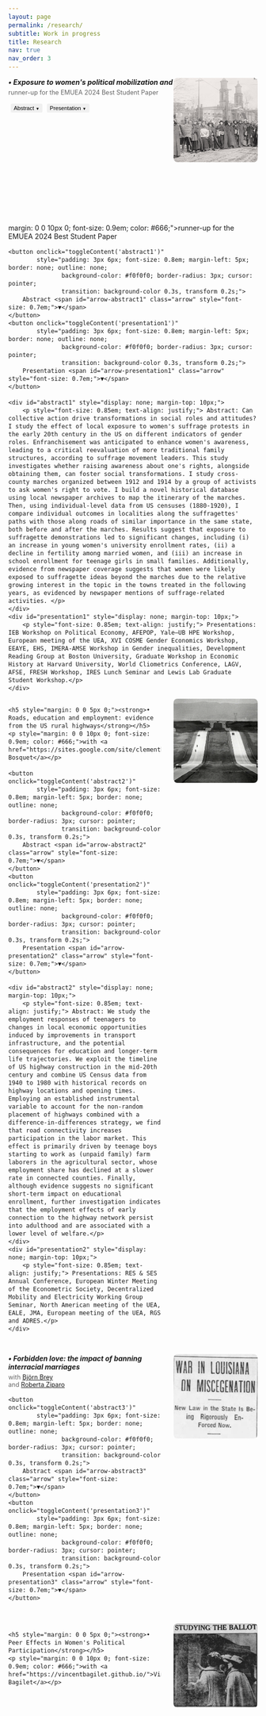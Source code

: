 ```yaml
---
layout: page
permalink: /research/
subtitle: Work in progress
title: Research
nav: true
nav_order: 3
---
```


<!-- Projet 1 - Image à droite -->
<div style="margin-bottom: 30px; position: relative;">
  <img src="/assets/img/suffrae_marche.jpg" style="width: 170px; height: 170px; object-fit: cover; border-radius: 8px; position: absolute; top: 0; right: 0;" alt="Suffrage research">
  
  <h5 style="margin: 0 0 5px 0;"><strong>• Exposure to women's political mobilization and gender roles</strong> [JMP]</h5>
  <p style="margin: 0 0 10px 0; font-size: 0.9em; color: #666;">runner-up for the EMUEA 2024 Best Student Paper</p>
  
  <button onclick="toggleContent('abstract1')" 
          style="padding: 3px 6px; font-size: 0.8em; margin-left: 5px; border: none; outline: none; 
                 background-color: #f0f0f0; border-radius: 3px; cursor: pointer; 
                 transition: background-color 0.3s, transform 0.2s;">
      Abstract <span id="arrow-abstract1" class="arrow" style="font-size: 0.7em;">▼</span>
  </button>
  <button onclick="toggleContent('presentation1')" 
          style="padding: 3px 6px; font-size: 0.8em; margin-left: 5px; border: none; outline: none; 
                 background-color: #f0f0f0; border-radius: 3px; cursor: pointer; 
                 transition: background-color 0.3s, transform 0.2s;">
      Presentation <span id="arrow-presentation1" class="arrow" style="font-size: 0.7em;">▼</span>
  </button>

  <div id="abstract1" style="display: none; margin-top: 10px; margin-right: 195px;">
      <p style="font-size: 0.85em; text-align: justify;"> Abstract: Can collective action drive transformations in social roles and attitudes? I study the effect of local exposure to women's suffrage protests in the early 20th century in the US on different indicators of gender roles. Enfranchisement was anticipated to enhance women's awareness, leading to a critical reevaluation of more traditional family structures, according to suffrage movement leaders. This study investigates whether raising awareness about one's rights, alongside obtaining them, can foster social transformations. I study cross-county marches organized between 1912 and 1914 by a group of activists to ask women's right to vote. I build a novel historical database using local newspaper archives to map the itinerary of the marches. Then, using individual-level data from US censuses (1880-1920), I compare individual outcomes in localities along the suffragettes' paths with those along roads of similar importance in the same state, both before and after the marches. Results suggest that exposure to suffragette demonstrations led to significant changes, including (i) an increase in young women's university enrollment rates, (ii) a decline in fertility among married women, and (iii) an increase in school enrollment for teenage girls in small families. Additionally, evidence from newspaper coverage suggests that women were likely exposed to suffragette ideas beyond the marches due to the relative growing interest in the topic in the towns treated in the following years, as evidenced by newspaper mentions of suffrage-related activities. </p>
  </div>
  <div id="presentation1" style="display: none; margin-top: 10px; margin-right: 195px;">
      <p style="font-size: 0.85em; text-align: justify;"> Presentations: IEB Workshop on Political Economy, AFEPOP, Yale–UB HPE Workshop, European meeting of the UEA, XVI COSME Gender Economics Workshop, EEAYE, EHS, IMERA-AMSE Workshop in Gender inequalities, Development Reading Group at Boston University, Graduate Workshop in Economic History at Harvard University, World Cliometrics Conference, LAGV, AFSE, FRESH Workshop, IRES Lunch Seminar and Lewis Lab Graduate Student Workshop.</p>
  </div>
  
  <!-- Spacer pour s'assurer que le conteneur soit assez haut -->
  <div style="height: 180px;"></div>
</div>margin: 0 0 10px 0; font-size: 0.9em; color: #666;">runner-up for the EMUEA 2024 Best Student Paper</p>
    
    <button onclick="toggleContent('abstract1')" 
            style="padding: 3px 6px; font-size: 0.8em; margin-left: 5px; border: none; outline: none; 
                   background-color: #f0f0f0; border-radius: 3px; cursor: pointer; 
                   transition: background-color 0.3s, transform 0.2s;">
        Abstract <span id="arrow-abstract1" class="arrow" style="font-size: 0.7em;">▼</span>
    </button>
    <button onclick="toggleContent('presentation1')" 
            style="padding: 3px 6px; font-size: 0.8em; margin-left: 5px; border: none; outline: none; 
                   background-color: #f0f0f0; border-radius: 3px; cursor: pointer; 
                   transition: background-color 0.3s, transform 0.2s;">
        Presentation <span id="arrow-presentation1" class="arrow" style="font-size: 0.7em;">▼</span>
    </button>

    <div id="abstract1" style="display: none; margin-top: 10px;">
        <p style="font-size: 0.85em; text-align: justify;"> Abstract: Can collective action drive transformations in social roles and attitudes? I study the effect of local exposure to women's suffrage protests in the early 20th century in the US on different indicators of gender roles. Enfranchisement was anticipated to enhance women's awareness, leading to a critical reevaluation of more traditional family structures, according to suffrage movement leaders. This study investigates whether raising awareness about one's rights, alongside obtaining them, can foster social transformations. I study cross-county marches organized between 1912 and 1914 by a group of activists to ask women's right to vote. I build a novel historical database using local newspaper archives to map the itinerary of the marches. Then, using individual-level data from US censuses (1880-1920), I compare individual outcomes in localities along the suffragettes' paths with those along roads of similar importance in the same state, both before and after the marches. Results suggest that exposure to suffragette demonstrations led to significant changes, including (i) an increase in young women's university enrollment rates, (ii) a decline in fertility among married women, and (iii) an increase in school enrollment for teenage girls in small families. Additionally, evidence from newspaper coverage suggests that women were likely exposed to suffragette ideas beyond the marches due to the relative growing interest in the topic in the towns treated in the following years, as evidenced by newspaper mentions of suffrage-related activities. </p>
    </div>
    <div id="presentation1" style="display: none; margin-top: 10px;">
        <p style="font-size: 0.85em; text-align: justify;"> Presentations: IEB Workshop on Political Economy, AFEPOP, Yale–UB HPE Workshop, European meeting of the UEA, XVI COSME Gender Economics Workshop, EEAYE, EHS, IMERA-AMSE Workshop in Gender inequalities, Development Reading Group at Boston University, Graduate Workshop in Economic History at Harvard University, World Cliometrics Conference, LAGV, AFSE, FRESH Workshop, IRES Lunch Seminar and Lewis Lab Graduate Student Workshop.</p>
    </div>
  </div>
</div>

<!-- Projet 2 - Image à droite -->
<div style="margin-bottom: 30px;">
  <div style="overflow: hidden;">
    <img src="/assets/img/highway.PNG" style="width: 170px; height: 170px; object-fit: cover; border-radius: 8px; float: right; margin-left: 25px; margin-bottom: 10px;" alt="Highways research">
    
    <h5 style="margin: 0 0 5px 0;"><strong>• Roads, education and employment: evidence from the US rural highways</strong></h5>
    <p style="margin: 0 0 10px 0; font-size: 0.9em; color: #666;">with <a href="https://sites.google.com/site/clementbosquet/">Clément Bosquet</a></p>

    <button onclick="toggleContent('abstract2')" 
            style="padding: 3px 6px; font-size: 0.8em; margin-left: 5px; border: none; outline: none; 
                   background-color: #f0f0f0; border-radius: 3px; cursor: pointer; 
                   transition: background-color 0.3s, transform 0.2s;">
        Abstract <span id="arrow-abstract2" class="arrow" style="font-size: 0.7em;">▼</span>
    </button>
    <button onclick="toggleContent('presentation2')" 
            style="padding: 3px 6px; font-size: 0.8em; margin-left: 5px; border: none; outline: none; 
                   background-color: #f0f0f0; border-radius: 3px; cursor: pointer; 
                   transition: background-color 0.3s, transform 0.2s;">
        Presentation <span id="arrow-presentation2" class="arrow" style="font-size: 0.7em;">▼</span>
    </button>

    <div id="abstract2" style="display: none; margin-top: 10px;">
        <p style="font-size: 0.85em; text-align: justify;"> Abstract: We study the employment responses of teenagers to changes in local economic opportunities induced by improvements in transport infrastructure, and the potential consequences for education and longer-term life trajectories. We exploit the timeline of US highway construction in the mid-20th century and combine US Census data from 1940 to 1980 with historical records on highway locations and opening times. Employing an established instrumental variable to account for the non-random placement of highways combined with a difference-in-differences strategy, we find that road connectivity increases participation in the labor market. This effect is primarily driven by teenage boys starting to work as (unpaid family) farm laborers in the agricultural sector, whose employment share has declined at a slower rate in connected counties. Finally, although evidence suggests no significant short-term impact on educational enrollment, further investigation indicates that the employment effects of early connection to the highway network persist into adulthood and are associated with a lower level of welfare.</p>
    </div>
    <div id="presentation2" style="display: none; margin-top: 10px;">
        <p style="font-size: 0.85em; text-align: justify;"> Presentations: RES & SES Annual Conference, European Winter Meeting of the Econometric Society, Decentralized Mobility and Electricity Working Group Seminar, North American meeting of the UEA, EALE, JMA, European meeting of the UEA, RGS and ADRES.</p>
    </div>
  </div>
</div>

<!-- Projet 3 - Image à droite -->
<div style="display: flex; align-items: flex-start; margin-bottom: 30px; position: relative;">
  <div style="flex: 1; margin-right: 25px;">
    <h5 style="margin: 0 0 5px 0;"><strong>• Forbidden love: the impact of banning interracial marriages</strong></h5>
    <p style="margin: 0 0 10px 0; font-size: 0.9em; color: #666;">with <a href="https://sites.google.com/view/bjoernbrey/home">Björn Brey</a><br>
    and <a href="https://sites.google.com/site/rziparo/">Roberta Ziparo</a></p>

    <button onclick="toggleContent('abstract3')" 
            style="padding: 3px 6px; font-size: 0.8em; margin-left: 5px; border: none; outline: none; 
                   background-color: #f0f0f0; border-radius: 3px; cursor: pointer; 
                   transition: background-color 0.3s, transform 0.2s;">
        Abstract <span id="arrow-abstract3" class="arrow" style="font-size: 0.7em;">▼</span>
    </button>
    <button onclick="toggleContent('presentation3')" 
            style="padding: 3px 6px; font-size: 0.8em; margin-left: 5px; border: none; outline: none; 
                   background-color: #f0f0f0; border-radius: 3px; cursor: pointer; 
                   transition: background-color 0.3s, transform 0.2s;">
        Presentation <span id="arrow-presentation3" class="arrow" style="font-size: 0.7em;">▼</span>
    </button>
  </div>
  <img src="/assets/img/miscegenation.PNG" style="width: 170px; height: 170px; object-fit: cover; flex-shrink: 0; border-radius: 8px;" alt="Interracial marriage research">
</div>

<div id="abstract3" style="display: none; margin-top: -20px; margin-bottom: 20px;">
    <p style="font-size: 0.85em; text-align: justify;"> Abstract: Following the Civil War, miscegenation laws were introduced across the United States. These laws declared interracial marriages "prohibited and void," making them a cornerstone policy of segregation. According to Cox (1960), the primary motive behind the adoption of these laws was to prevent Black Americans from climbing the social ladder. Thus, by exploiting the staggered adoption of these laws across states, we test the hypothesis that their adoption contributed to maintaining the economic disparities between racial groups, inherited from slavery. To do so, we combine information on state-level miscegenation laws with individual data from the US censuses (1870-1940) and implement a generalized difference-in-differences strategy. Our results indicate that the laws increased the probability of Black Americans being employed as farmworkers by approximately 3%, and decreased the likelihood of being farm managers by 53%. These findings suggest that the implementation of miscegenation laws contributed to maintaining an exploitative agricultural system. Our results are robust to testing for pre-trends and implementing advanced staggered difference-in-differences techniques.</p>
</div>
<div id="presentation3" style="display: none; margin-top: -20px; margin-bottom: 20px;">
    <p style="font-size: 0.85em; text-align: justify;"> Presentations: EHA, AMSE PhD Seminar and EHS.</p>
</div>

<!-- Projet 4 - Image à droite -->
<div style="margin-bottom: 30px;">
  <div style="overflow: hidden;">
    <img src="/assets/img/womenvoter.png" style="width: 170px; height: 170px; object-fit: cover; border-radius: 8px; float: right; margin-left: 25px; margin-bottom: 10px;" alt="Political participation research">
    
    <h5 style="margin: 0 0 5px 0;"><strong>• Peer Effects in Women's Political Participation</strong></h5>
    <p style="margin: 0 0 10px 0; font-size: 0.9em; color: #666;">with <a href="https://vincentbagilet.github.io/">Vincent Bagilet</a></p>
  </div>
</div>

<script>
function toggleContent(contentId) {
    var content = document.getElementById(contentId);
    var arrow = document.getElementById('arrow-' + contentId);
    if (content.style.display === "none") {
        content.style.display = "block";
        arrow.textContent = "▲";
    } else {
        content.style.display = "none";
        arrow.textContent = "▼";
    }
}
</script>
